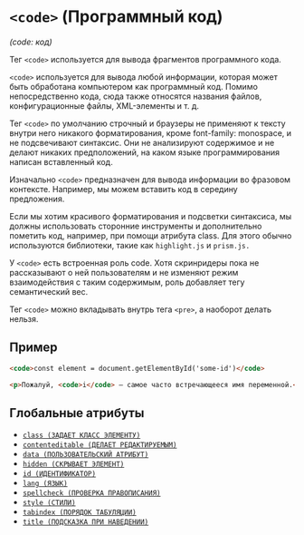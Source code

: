 # `<code>` (Программный код)

_(code: код)_

Тег `<code>` используется для вывода фрагментов программного кода.

`<code>` используется для вывода любой информации, которая может быть обработана компьютером как программный код. Помимо непосредственно кода, сюда также относятся названия файлов, конфигурационные файлы, XML-элементы и т. д.

Тег `<code>` по умолчанию строчный и браузеры не применяют к тексту внутри него никакого форматирования, кроме font-family: monospace, и не подсвечивают синтаксис. Они не анализируют содержимое и не делают никаких предположений, на каком языке программирования написан вставленный код.

Изначально `<code>` предназначен для вывода информации во фразовом контексте. Например, мы можем вставить код в середину предложения.

Если мы хотим красивого форматирования и подсветки синтаксиса, мы должны использовать сторонние инструменты и дополнительно пометить код, например, при помощи атрибута class. Для этого обычно используются библиотеки, такие как `highlight.js` и `prism.js.`

У `<code>` есть встроенная роль code. Хотя скринридеры пока не рассказывают о ней пользователям и не изменяют режим взаимодействия с таким содержимым, роль добавляет тегу семантический вес.

Тег `<code>` можно вкладывать внутрь тега `<pre>`, а наоборот делать нельзя.

## Пример

```html
<code>const element = document.getElementById('some-id')</code>

<p>Пожалуй, <code>i</code> — самое часто встречающееся имя переменной.</p>
```

## Глобальные атрибуты

- [`class (ЗАДАЕТ КЛАСС ЭЛЕМЕНТУ)`](<../ATTRIBUTES GLOBAL/class (ЗАДАЕТ КЛАСС ЭЛЕМЕНТУ).md>)
- [`contenteditable (ДЕЛАЕТ РЕДАКТИРУЕМЫМ)`](<../ATTRIBUTES GLOBAL/contenteditable (ДЕЛАЕТ РЕДАКТИРУЕМЫМ).md>)
- [`data (ПОЛЬЗОВАТЕЛЬСКИЙ АТРИБУТ)`](<../ATTRIBUTES GLOBAL/data (ПОЛЬЗОВАТЕЛЬСКИЙ АТРИБУТ).md>)
- [`hidden (СКРЫВАЕТ ЭЛЕМЕНТ)`](<../ATTRIBUTES GLOBAL/hidden (СКРЫВАЕТ ЭЛЕМЕНТ).md>)
- [`id (ИДЕНТИФИКАТОР)`](<../ATTRIBUTES GLOBAL/id (ИДЕНТИФИКАТОР).md>)
- [`lang (ЯЗЫК)`](<../ATTRIBUTES GLOBAL/lang (ЯЗЫК).md>)
- [`spellcheck (ПРОВЕРКА ПРАВОПИСАНИЯ)`](<../ATTRIBUTES GLOBAL/spellcheck (ПРОВЕРКА ПРАВОПИСАНИЯ).md>)
- [`style (СТИЛИ)`](<../ATTRIBUTES GLOBAL/style (СТИЛИ).md>)
- [`tabindex (ПОРЯДОК ТАБУЛЯЦИИ)`](<../ATTRIBUTES GLOBAL/tabindex (ПОРЯДОК ТАБУЛЯЦИИ).md>)
- [`title (ПОДСКАЗКА ПРИ НАВЕДЕНИИ)`](<../ATTRIBUTES GLOBAL/title (ПОДСКАЗКА ПРИ НАВЕДЕНИИ).md>)
